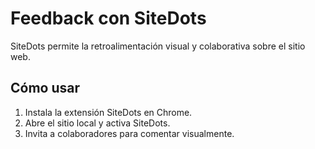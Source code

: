 # Feedback con SiteDots

SiteDots permite la retroalimentación visual y colaborativa sobre el sitio web.

## Cómo usar
1. Instala la extensión SiteDots en Chrome.
2. Abre el sitio local y activa SiteDots.
3. Invita a colaboradores para comentar visualmente.
